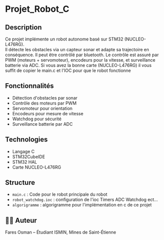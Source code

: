 
# Projet_Robot_C

##  Description
Ce projet implémente un robot autonome basé sur STM32 (NUCLEO-L476RG).  
Il détecte les obstacles via un capteur sonar et adapte sa trajectoire en conséquence. Il peut être contrôlé par bluetooth. 
Le contrôle est assuré par PWM (moteurs + servomoteur), encodeurs pour la vitesse, et surveillance batterie via ADC.
Si vous avez la bonne carte (NUCLEO-L476RG) il vous suffit de copier le main.c et l'IOC pour que le robot fonctionne

##  Fonctionnalités
- Détection d'obstacles par sonar
- Contrôle des moteurs par PWM
- Servomoteur pour orientation
- Encodeurs pour mesure de vitesse
- Watchdog pour sécurité
- Surveillance batterie par ADC

##  Technologies
- Langage C
- STM32CubeIDE
- STM32 HAL
- Carte NUCLEO-L476RG

##  Structure
- `main.c` : Code pour le robot principale du robot
- `robot_watchdog.ioc` : configuration de l'ioc Timers ADC Watchdog ect...
- `algorigramme` : algorigramme pour l'implémentation en c de ce projet

## 👨‍💻 Auteur
Fares Osman – Étudiant ISMIN, Mines de Saint-Étienne
